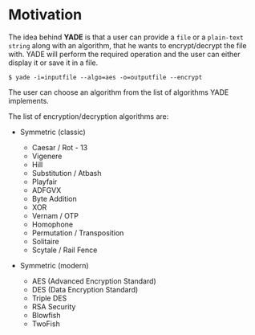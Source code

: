 # Motivation

The idea behind **YADE** is that a user can provide a `file` or a `plain-text string` along with an algorithm, that he wants to encrypt/decrypt the file with. YADE will perform the required operation and the user can either display it or save it in a file.

```shell
$ yade -i=inputfile --algo=aes -o=outputfile --encrypt
```

The user can choose an algorithm from the list of algorithms YADE implements.


The list of encryption/decryption algorithms are:

- Symmetric (classic)
    - Caesar / Rot - 13
    - Vigenere
    - Hill
    - Substitution / Atbash
    - Playfair
    - ADFGVX
    - Byte Addition
    - XOR
    - Vernam / OTP
    - Homophone
    - Permutation / Transposition
    - Solitaire
    - Scytale / Rail Fence

- Symmetric (modern)
    - AES (Advanced Encryption Standard)
    - DES (Data Encryption Standard)
    - Triple DES
    - RSA Security
    - Blowfish
    - TwoFish